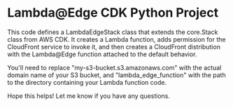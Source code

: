 
# Lambda@Edge CDK Python Project

This code defines a LambdaEdgeStack class that extends the core.Stack class from AWS CDK. It creates a Lambda function, adds permission for the CloudFront service to invoke it, and then creates a CloudFront distribution with the Lambda@Edge function attached to the default behavior.

You'll need to replace "my-s3-bucket.s3.amazonaws.com" with the actual domain name of your S3 bucket, and "lambda_edge_function" with the path to the directory containing your Lambda function code.

Hope this helps! Let me know if you have any questions.
